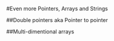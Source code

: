 #Even more Pointers, Arrays and Strings




##Double pointers aka Pointer to pointer





##Multi-dimentional arrays
